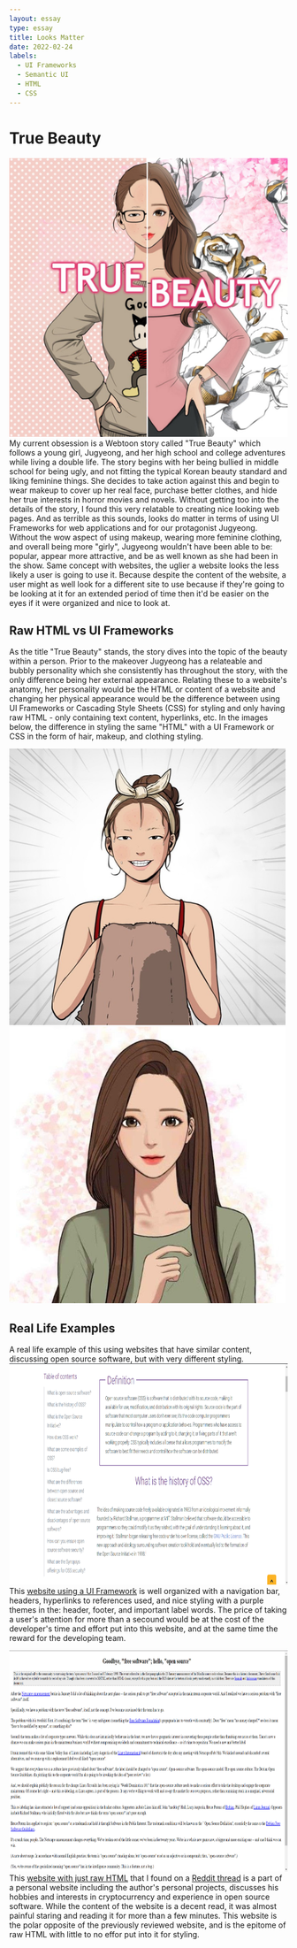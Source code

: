 ```yaml
---
layout: essay
type: essay
title: Looks Matter
date: 2022-02-24
labels:
  - UI Frameworks
  - Semantic UI
  - HTML
  - CSS
---
```


# True Beauty
<img class="ui medium right floated image" src="../images/true_beauty.jpg">
My current obsession is a Webtoon story called "True Beauty" which follows a young girl, Jugyeong, and her high school and college adventures while living a double life. The story begins with her being bullied in middle school for being ugly, and not fitting the typical Korean beauty standard and liking feminine things. She decides to take action against this and begin to wear makeup to cover up her real face, purchase better clothes, and hide her true interests in horror movies and novels. Without getting too into the details of the story, I found this very relatable to creating nice looking web pages. And as terrible as this sounds, looks do matter in terms of using UI Frameworks for web applications and for our protagonist Jugyeong. Without the wow aspect of using makeup, wearing more feminine clothing, and overall being more "girly", Jugyeong wouldn't have been able to be: popular, appear more attractive, and be as well known as she had been in the show. Same concept with websites, the uglier a website looks the less likely a user is going to use it. Because despite the content of the website, a user might as well look for a different site to use because if they're going to be looking at it for an extended period of time then it'd be easier on the eyes if it were organized and nice to look at. 

## Raw HTML vs UI Frameworks
As the title "True Beauty" stands, the story dives into the topic of the beauty within a person. Prior to the makeover Jugyeong has a relateable and bubbly personality which she consistently has throughout the story, with the only difference being her external appearance. Relating these to a website's anatomy, her personality would be the HTML or content of a website and changing her physical appearance would be the difference between using UI Frameworks or Cascading Style Sheets (CSS) for styling and only having raw HTML - only containing text content, hyperlinks, etc. In the images below, the difference in styling the same "HTML" with a UI Framework or CSS in the form of hair, makeup, and clothing styling.
<div class="row">
  <div class="column">
    <img class="ui medium left floated image" src="../images/ugly_jugyeong.jpg" width="500" height="500">
  </div>
  <div class="column">
    <img class="ui medium right floated image" src="../images/pretty_jugyeong.jpg" width="500" height="500">
  </div>
</div>


## Real Life Examples
A real life example of this using websites that have similar content, discussing open source software, but with very different styling.
<img src="../images/website with ui.png" alt="website with ui" width="800" height="400">
This <a target="_blank" href="https://www.synopsys.com/glossary/what-is-open-source-software.html">website using a UI Framework</a> is well organized with a navigation bar, headers, hyperlinks to references used, and nice styling with a purple themes in the: header, footer, and important label words. The price of taking a user's attention for more than a secound would be at the cost of the developer's time and effort put into this website, and at the same time the reward for the developing team.

<img src="../images/rawhtml.png" alt="raw html" width="800" height="400">
This <a target="_blank" href="http://catb.org/~esr/open-source.html">website with just raw HTML</a> that I found on a <a href="https://www.reddit.com/r/web_design/comments/b9fvbs/collection_of_minimalraw_html_websites/">Reddit thread</a> is a part of a personal website including the author's personal projects, discusses his hobbies and interests in cryptocurrency and experience in open source software. While the content of the website is a decent read, it was almost painful staring and reading it for more than a few minutes. This website is the polar opposite of the previously reviewed website, and is the epitome of raw HTML with little to no effor put into it for styling. 

